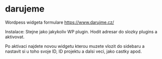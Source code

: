 # darujeme

Wordpess widgeta formulare https://www.darujme.cz/

Instalace:
Stejne jako jakykoliv WP plugin. Hodit adresar do slozky plugins a aktivovat.

Po aktivaci najdete novou widgetu kterou muzete vlozit do sidebaru a nastavit si u toho svoje ID, ID projektu a dalsi veci, jako castky apod.



